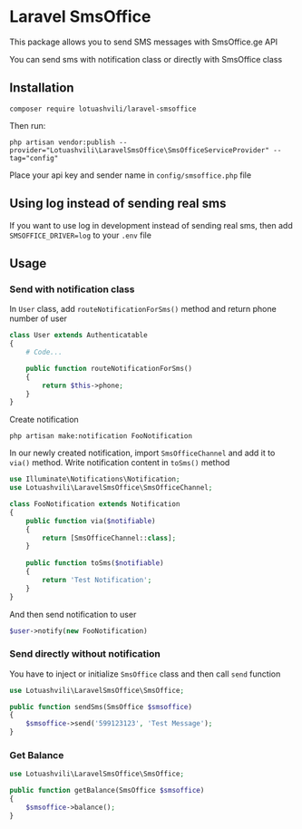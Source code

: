 # Laravel SmsOffice

This package allows you to send SMS messages with SmsOffice.ge API

You can send sms with notification class or directly with SmsOffice class 

## Installation

```
composer require lotuashvili/laravel-smsoffice
```

Then run:

```
php artisan vendor:publish --provider="Lotuashvili\LaravelSmsOffice\SmsOfficeServiceProvider" --tag="config"
```

Place your api key and sender name in `config/smsoffice.php` file

## Using log instead of sending real sms

If you want to use log in development instead of sending real sms, then add `SMSOFFICE_DRIVER=log` to your `.env` file

## Usage

### Send with notification class

In `User` class, add `routeNotificationForSms()` method and return phone number of user

```php
class User extends Authenticatable
{
    # Code...

    public function routeNotificationForSms()
    {
        return $this->phone;
    }
}
```

Create notification

```
php artisan make:notification FooNotification
```

In our newly created notification, import `SmsOfficeChannel` and add it to `via()` method. Write notification content in `toSms()` method

```php
use Illuminate\Notifications\Notification;
use Lotuashvili\LaravelSmsOffice\SmsOfficeChannel;

class FooNotification extends Notification
{
    public function via($notifiable)
    {
        return [SmsOfficeChannel::class];
    }
    
    public function toSms($notifiable)
    {
        return 'Test Notification';
    }
}
```

And then send notification to user

```php
$user->notify(new FooNotification)
```

### Send directly without notification

You have to inject or initialize `SmsOffice` class and then call `send` function

```php
use Lotuashvili\LaravelSmsOffice\SmsOffice;

public function sendSms(SmsOffice $smsoffice)
{
    $smsoffice->send('599123123', 'Test Message');
}
```

### Get Balance

```php
use Lotuashvili\LaravelSmsOffice\SmsOffice;

public function getBalance(SmsOffice $smsoffice)
{
    $smsoffice->balance();
}
```
